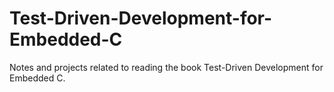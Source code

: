 # Test-Driven-Development-for-Embedded-C
Notes and projects related to reading the book Test-Driven Development for Embedded C.
